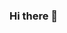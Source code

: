 ### Hi there 👋

<!--
**keda666666/keda666666** is a ✨ _special_ ✨ repository because its `README.md` (this file) appears on your GitHub profile.

Here are some ideas to get you started:

- 🔭 I’m currently working on Alibaba
- 🌱 I’m currently learning Java
- 👯 I’m looking to collaborate on Github
- 🤔 I’m looking for help with Android
- 💬 Ask me about Python&Alibaba
- 📫 How to reach me: EMail:1532662040@qq.com
- 😄 Pronouns: Fish
- ⚡ Fun fact: Man
-->
